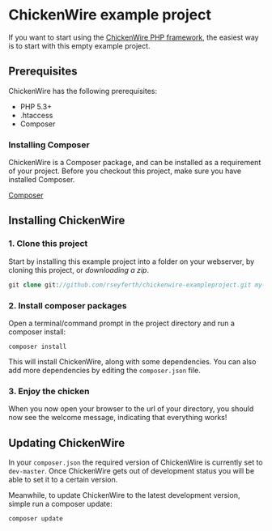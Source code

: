 ChickenWire example project
==========================

If you want to start using the [ChickenWire PHP framework](http://chickenwire.nl/), the easiest way is
to start with this empty example project.

Prerequisites
---------------------------

ChickenWire has the following prerequisites:

* PHP 5.3+
* .htaccess
* Composer

### Installing Composer

ChickenWire is a Composer package, and can be installed as a requirement 
of your project. Before you checkout this project, make sure you have installed
Composer.

[Composer](http://getcomposer.org/)


Installing ChickenWire
----------------------------

### 1. Clone this project

Start by installing this example project into a folder on your webserver, by cloning
this project, or *downloading a zip*.

```php
git clone git://github.com/rseyferth/chickenwire-exampleproject.git my-project
```


### 2. Install composer packages

Open a terminal/command prompt in the project directory and run a composer install:

```
composer install
```

This will install ChickenWire, along with some dependencies. You can also add more 
dependencies by editing the `composer.json` file.


### 3. Enjoy the chicken

When you now open your browser to the url of your directory, you should now see
the welcome message, indicating that everything works!


Updating ChickenWire
----------------------------

In your `composer.json` the required version of ChickenWire is currently set to
`dev-master`. Once ChickenWire gets out of development status you will be able to
set it to a certain version. 

Meanwhile, to update ChickenWire to the latest development version, simple run 
a composer update:

```
composer update
```


